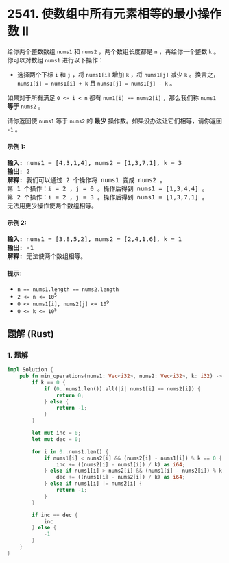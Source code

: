 # 2541. 使数组中所有元素相等的最小操作数 II
给你两个整数数组 `nums1` 和 `nums2` ，两个数组长度都是 `n` ，再给你一个整数 `k` 。你可以对数组 `nums1` 进行以下操作：

* 选择两个下标 `i` 和 `j` ，将 `nums1[i]` 增加 `k` ，将 `nums1[j]` 减少 `k` 。换言之，`nums1[i] = nums1[i] + k` 且 `nums1[j] = nums1[j] - k` 。

如果对于所有满足 `0 <= i < n` 都有 `num1[i] == nums2[i]` ，那么我们称 `nums1` **等于** `nums2` 。

请你返回使 `nums1` 等于 `nums2` 的 **最少** 操作数。如果没办法让它们相等，请你返回 `-1` 。

#### 示例 1:
<pre>
<strong>输入:</strong> nums1 = [4,3,1,4], nums2 = [1,3,7,1], k = 3
<strong>输出:</strong> 2
<strong>解释:</strong> 我们可以通过 2 个操作将 nums1 变成 nums2 。
第 1 个操作：i = 2 ，j = 0 。操作后得到 nums1 = [1,3,4,4] 。
第 2 个操作：i = 2 ，j = 3 。操作后得到 nums1 = [1,3,7,1] 。
无法用更少操作使两个数组相等。
</pre>

#### 示例 2:
<pre>
<strong>输入:</strong> nums1 = [3,8,5,2], nums2 = [2,4,1,6], k = 1
<strong>输出:</strong> -1
<strong>解释:</strong> 无法使两个数组相等。
</pre>

#### 提示:
* `n == nums1.length == nums2.length`
* <code>2 <= n <= 10<sup>5</sup></code>
* <code>0 <= nums1[i], nums2[j] <= 10<sup>9</sup></code>
* <code>0 <= k <= 10<sup>5</sup></code>

## 题解 (Rust)

### 1. 题解
```Rust
impl Solution {
    pub fn min_operations(nums1: Vec<i32>, nums2: Vec<i32>, k: i32) -> i64 {
        if k == 0 {
            if (0..nums1.len()).all(|i| nums1[i] == nums2[i]) {
                return 0;
            } else {
                return -1;
            }
        }

        let mut inc = 0;
        let mut dec = 0;

        for i in 0..nums1.len() {
            if nums1[i] < nums2[i] && (nums2[i] - nums1[i]) % k == 0 {
                inc += ((nums2[i] - nums1[i]) / k) as i64;
            } else if nums1[i] > nums2[i] && (nums1[i] - nums2[i]) % k == 0 {
                dec += ((nums1[i] - nums2[i]) / k) as i64;
            } else if nums1[i] != nums2[i] {
                return -1;
            }
        }

        if inc == dec {
            inc
        } else {
            -1
        }
    }
}
```
